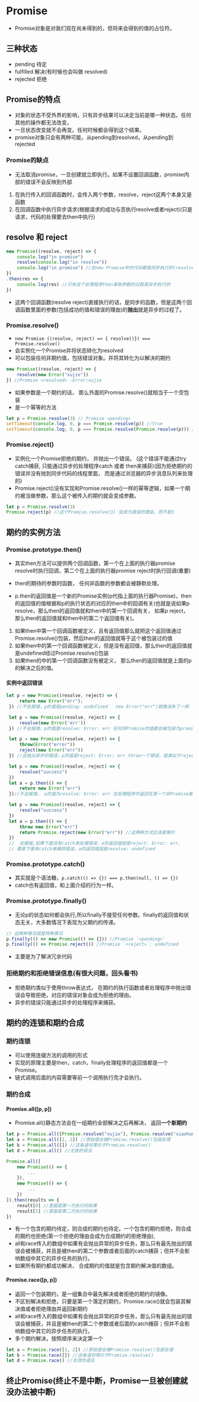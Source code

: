 # Promise

* Promise对象是对我们现在尚未得到的，但将来会得到的值的占位符。

## 三种状态

* pending 待定
* fulfilled 解决(有时候也会叫做 resolved)
* rejected 拒绝

## Promise的特点

* 对象的状态不受外界的影响，只有异步结果可以决定当前是哪一种状态。任何其他的操作都无法改变。
* 一旦状态改变就不会再变。任何时候都会得到这个结果。
* promise对象只会有两种可能，从pending到resolved，从pending到rejected

### Promise的缺点

* 无法取消promise，一旦创建就立即执行。如果不设置回调函数，promise内部的错误不会反映到外部

1. 在执行传入的回调函数时，会传入两个参数，resolve，reject这两个本身又是函数
2. 在回调函数中执行异步请求(根据请求的成功与否执行resolve或者reject)(只是请求，代码的处理要去then中执行)

## resolve 和 reject

```js
new Promise((resolve, reject) => {
    console.log("in promise")
    resolve(console.log("in resolve"))
    console.log("in promise") //在new Promise中的代码都是同步执行的(resolve也是同步执行的)
})
.then(res => {
    console.log(res) //只有这个处理程序then拿取参数的过程是异步执行的
})
```

* 这两个回调函数(resolve reject)直接执行的话，是同步的函数，但是这两个回调函数里面的参数(包括成功的值和错误的理由)的**抛出**就是异步的过程了。

### Promise.resolve()

* ```new Promise ((resolve, reject) => { resolve()}) === Promise.resolve()```
* 会实例化一个Promise并将状态转化为resolved
* 可以包装任何非期约值，包括错误对象。并将其转化为以解决的期约

```js
new Promise((resolve, reject) => {
    resolve(new Error("xujie"))
}) //Promise <resolved> :Error:xujie
```

* 如果参数是一个期约的话， 那么外面的Promise.resolve()就相当于一个空包装
* 是一个幂等的方法

```js
let p = Promise.resolve(3) // Promise <pending>
setTimeout(console.log, 0, p === Promise.resolve(p)) //true
setTimeout(console.log, 0, p === Promise.resolve(Promise.resolve(p))) //true
```

### Promise.reject()

* 实例化一个Promise拒绝的期约， 并抛出一个错误。 (这个错误不能通过try catch捕获, 只能通过异步的处理程序catch 或者 then来捕获)(因为拒绝期约的错误并没有抛到同步代码的线程里面， 而是通过浏览器的异步消息队列来处理的)
* Promise.reject()没有实现和Promise.resolve()一样的幂等逻辑，如果一个期约被当做参数，那么这个被传入的期约就会变成参数。

```js
let p = Promise.resolve(3) 
Promise.reject(p) //这个Promise.resolve(3) 会成为错误的理由，而不是3
```

## 期约的实例方法

### Promise.prototype.then()

* 其实then方法可以提供两个回调函数，第一个在上面的执行器promise resolve时执行回调，第二个在上面的执行器promise reject时执行回调(重要)
* then的期待的参数时函数， 任何非函数的参数都会被静默处理。

* p.then的返回值是一个新的Promise实例(p代指上面的执行器Promise)，then的返回值的值根据和p的执行状态的对应的then中的回调有关(也就是说如果p resolve，那么then的返回值就和then中的第一个回调有关， 如果p reject，那么then的返回值就和then中的第二个返回值有关)。

1. 如果then中第一个回调函数被定义，且有返回值那么就把这个返回值通过Promise.resolve()包装，然后then的返回值就等于这个被包装过的值
2. 如果then中的第一个回调函数被定义，但是没有返回值，那么then的返回值就是undefined经过Promise.resolve()包装
3. 如果then的中的第一个回调函数没有被定义， 那么then的返回值就是上面的p的解决之后的值。

#### 实例中返回错误

```js
let p = new Promise((resolve, reject) => {
     return new Error("err");
 }) //不会报错，p的值是pending: undefined   new Error("err")就像消失了一样

 let p = new Promise((resolve, reject) => {
     resolve(new Error('err'))
 }) //不会报错，p的值是resolve: Error: err 任何非Promise的值都会被包装为promise对象

 let p = new Promise((resolve, reject) => {
     throw(Error("error"))
     reject(new Error("err"))
 }) //会抛出异步的错误，p的值是reject: Error: err throw一个错误，就类似于reject的理由是一个错误对象

 let p = new Promise((resolve, reject) => {
     resolve("success")
 })
 let a = p.then(() => {
     return new Error("err")
 })//不会报错， a的值为resolve: Error: err 在处理程序中返回任意一个非Promise都会被包装成Promise对象

 let p = new Promise((resolve, reject) => {
     resolve("success")
 })
 let a = p.then(() => {
     throw new Error("err")
     return Promise.reject(new Error("err")) //这两种方式应该是等价
 })
 //  会报错,如果下面没有catch来处理错误，a的返回值就是reject: Error: err,
 // 要是下面有catch来捕获错误，a的返回值就是resolve: undefined
```

### Promise.prototype.catch()

* 其实就是个语法糖，```p.catch(() => {}) === p.then(null, () => {})```
* catch也有返回值，和上面介绍的行为一样。

### Promise.prototype.finally()

* 无论p的状态如何都会执行,所以finally不接受任何参数。finally的返回值和状态无关，大多数情况下表现为父期约的传递。

```js
// 这两种情况就是特殊情况
p.finally(() => new Promise(() => {})) //Promise `<pending>`
p.finally(() => Promise.reject()) //Promise `<reject>`: undefined
```

* 主要是为了解决冗余代码

### 拒绝期约和拒绝错误信息(有很大问题，回头看书)

* 拒绝期约类似于使用throw表达式， 在期约的执行函数或者处理程序中抛出错误会导致拒绝，对应的错误对象会成为拒绝的理由。
* 异步的错误只能通过异步的处理程序来捕获。

## 期约的连锁和期约合成

### 期约连锁

* 可以使用连缀方法的调用的形式
* 实现的原理主要是then，catch，finally处理程序的返回值都是一个Promise。
* 链式调用后面的内容需要等前一个调用执行完才会执行。

### 期约合成

#### Promise.all([p, p])

* Promise.all()静态方法会在一组期约全部解决之后再解决， 返回**一个新期约**

```js
let p = Promise.all([Promise.resolve("xujie"), Promise.resolve("xiaohan")]) //新期约的值是一个数组，["xujie", "xiaohan"]
let a = Promise.all([1, 2]) //原始值会被Promise.resolve()包装处理
let b = Promise.all([]) //这条语句等价于Promise.resolve()
let d = Promise.all() //无效的语法
```

```js
Promise.all([
    new Promise(() => {
        ...
    }),
    new Promise(() => {
        ...
    })
]).then(results => {
    result[0] //里面是第一次执行的结果
    result[1] //里面是第二次执行的结果
})
```

* 有一个包含的期约待定，则合成的期约也待定。一个包含的期约拒绝，则合成的期约也拒绝(第一个拒绝的理由会成为合成期约的拒绝理由),
* all和race传入的数组中如果有会抛出异常的异步任务，那么只有最先抛出的错误会被捕获，并且是被then的第二个参数或者后面的catch捕获；但并不会影响数组中其它的异步任务的执行。
* 如果所有期约都成功解决， 合成期约的值就是包含期约解决值的数组。

#### Promise.race([p, p])

* 返回一个包装期约，是一组集合中最先解决或者拒绝的期约的镜像。
* 不区别解决和拒绝，只要是第一个落定的期约，Promise.race()就会包装其解决值或者拒绝理由并返回新期约
* all和race传入的数组中如果有会抛出异常的异步任务，那么只有最先抛出的错误会被捕获，并且是被then的第二个参数或者后面的catch捕获；但并不会影响数组中其它的异步任务的执行。
* 多个期约解决，按照顺序来决定第一个

```js
let a = Promise.race([1, 2]) //原始值会被Promise.resolve()包装处理
let b = Promise.race([]) //这条语句等价于Promise.resolve()
let d = Promise.race() //无效的语法
```

## 终止Promise(终止不是中断，Promise一旦被创建就没办法被中断)
